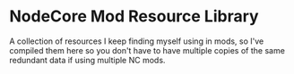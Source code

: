# NodeCore Mod Resource Library
A collection of resources I keep finding myself using in mods,
so I've compiled them here so you don't have to have multiple 
copies of the same redundant data if using multiple NC mods.